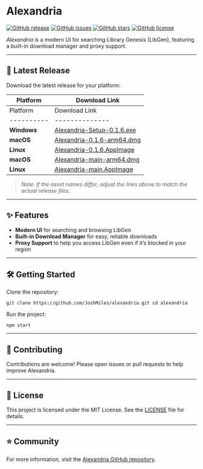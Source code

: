 # Alexandria

[![GitHub release](https://img.shields.io/github/v/release/JoshMiles/alexandria?include_prereleases&style=flat&label=latest%20release)](https://github.com/JoshMiles/alexandria/releases/latest)
[![GitHub issues](https://img.shields.io/github/issues/JoshMiles/alexandria?style=flat)](https://github.com/JoshMiles/alexandria/issues)
[![GitHub stars](https://img.shields.io/github/stars/JoshMiles/alexandria?style=flat)](https://github.com/JoshMiles/alexandria/stargazers)
[![GitHub license](https://img.shields.io/github/license/JoshMiles/alexandria?style=flat)](https://github.com/JoshMiles/alexandria/blob/main/LICENSE)

_Alexandria_ is a modern UI for searching Library Genesis (LibGen), featuring a built-in download manager and proxy support.

---

## 🚀 Latest Release

Download the latest release for your platform:

| Platform | Download Link |
|----------|---------------|
| Platform | Download Link |
|----------|--------------|
| **Windows**  | [Alexandria-Setup-0.1.6.exe](https://github.com/JoshMiles/alexandria/releases/download/v0.1.6/Alexandria-Setup-0.1.6.exe) |
| **macOS**    | [Alexandria-0.1.6-arm64.dmg](https://github.com/JoshMiles/alexandria/releases/download/v0.1.6/Alexandria-0.1.6-arm64.dmg) |
| **Linux**    | [Alexandria-0.1.6.AppImage](https://github.com/JoshMiles/alexandria/releases/download/v0.1.6/Alexandria-0.1.6.AppImage) |
| **macOS**    | [Alexandria-main-arm64.dmg](https://github.com/JoshMiles/alexandria/releases/download/vmain/Alexandria-main-arm64.dmg) |
| **Linux**    | [Alexandria-main.AppImage](https://github.com/JoshMiles/alexandria/releases/download/vmain/Alexandria-main.AppImage) |
> _Note: If the asset names differ, adjust the links above to match the actual release files._

---

## ✨ Features

- **Modern UI** for searching and browsing LibGen
- **Built-in Download Manager** for easy, reliable downloads
- **Proxy Support** to help you access LibGen even if it’s blocked in your region

---

## 🛠️ Getting Started

Clone the repository:

```git clone https://github.com/JoshMiles/alexandria.git cd alexandria```

Run the project:

```npm start```


---

## 🤝 Contributing

Contributions are welcome! Please open issues or pull requests to help improve Alexandria.

---

## 📄 License

This project is licensed under the MIT License. See the [LICENSE](https://github.com/JoshMiles/alexandria/blob/main/LICENSE) file for details.

---

## ⭐️ Community

For more information, visit the [Alexandria GitHub repository](https://github.com/JoshMiles/alexandria).
